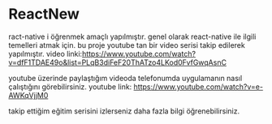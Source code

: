 # ReactNew
ract-native i öğrenmek amaçlı yapılmıştır. genel olarak react-native ile ilgili temelleri atmak için.
bu proje youtube tan bir video serisi takip edilerek yapılmıştır. video linki:https://www.youtube.com/watch?v=dfF1TDAE49o&list=PLqB3diFeF20ThATzo4LKod0FvfGwqAsnC


youtube üzerinde paylaştığım videoda telefonumda uygulamanın nasıl çalıştığını görebilirsiniz.
youtube link: https://www.youtube.com/watch?v=e-AWKqVjjM0

takip ettiğim eğitim serisini izlerseniz daha fazla bilgi öğrenebilirsiniz.


